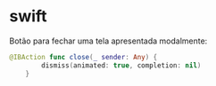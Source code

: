# swift

Botão para fechar uma tela apresentada modalmente:
```swift
@IBAction func close(_ sender: Any) {
        dismiss(animated: true, completion: nil)
    }
